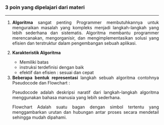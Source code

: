 ### 3 poin yang dipelajari dari materi
---

1. <div align="justify"><strong>Algoritma</strong> sangat penting Programmer membutuhkannya untuk menguraikan masalah yang kompleks menjadi langkah-langkah yang lebih sederhana dan sistematis. Algoritma membantu programmer merencanakan, mengorganisir, dan mengimplementasikan solusi yang efisien dan terstruktur dalam pengembangan sebuah aplikasi.</div>

2. **Karakteristik Algoritma**
   - Memiliki batas
   - instruksi terdefinisi dengan baik
   - efektif dan efisien : sesuai dan cepat

3. <div align="justify"><strong>Beberapa bentuk representasi</strong> langkah sebuah algoritma contohnya Pseudocode dan Flowchart : <p></p><p>Pseudocode adalah deskripsi naratif dari langkah-langkah algoritma menggunakan bahasa manusia yang lebih sederhana.</p><p>Flowchart Adalah suatu bagan dengan simbol tertentu yang menggambarkan urutan dan hubungan antar proses secara mendetail sehingga mudah dipahami.</p></div>